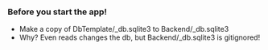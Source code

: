### Before you start the app!
* Make a copy of DbTemplate/_db.sqlite3 to Backend/_db.sqlite3
* Why? Even reads changes the db, but Backend/_db.sqlite3 is gitignored!